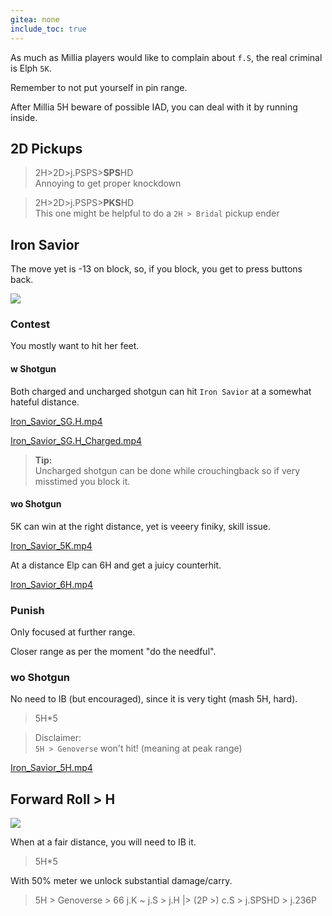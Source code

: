```yaml
---
gitea: none
include_toc: true
---
```



As much as Millia players would like to complain about `f.S`, the real criminal is Elph `5K`.

Remember to not put yourself in pin range.

After Millia 5H beware of possible IAD, you can deal with it by running inside.


## 2D Pickups

> 2H>2D>j.PSPS>**SPS**HD \
> Annoying to get proper knockdown


> 2H>2D>j.PSPS>**PKS**HD\
> This one might be helpful to do a `2H > Bridal` pickup ender


## Iron Savior

The move yet is -13 on block, so, if you block, you get to press buttons back.

![](https://www.dustloop.com/wiki/images/thumb/1/1c/GGXRD-R2_Millia_IronSavior_hitbox.png/210px-GGXRD-R2_Millia_IronSavior_hitbox.png)


### Contest

You mostly want to hit her feet.

#### w Shotgun

Both charged and uncharged shotgun can hit `Iron Savior` at a somewhat hateful distance.

[Iron_Savior_SG.H.mp4](Contest%2FIron_Savior_SG.H.mp4)

[Iron_Savior_SG.H_Charged.mp4](Contest%2FIron_Savior_SG.H_Charged.mp4)

> **Tip:**\
> Uncharged shotgun can be done while crouchingback so if very misstimed you block it.




#### wo Shotgun

5K can win at the right distance, yet is veeery finiky, skill issue.

[Iron_Savior_5K.mp4](Contest/Iron_Savior_5K.mp4)


At a distance Elp can 6H and get a juicy counterhit.

[Iron_Savior_6H.mp4](Contest%2FIron_Savior_6H.mp4)

### Punish

Only focused at further range.

Closer range as per the moment "do the needful".

### wo Shotgun

No need to IB (but encouraged), since it is very tight (mash 5H, hard).

> 5H*5

> Disclaimer:\
> `5H > Genoverse` won't hit! (meaning at peak range)

[Iron_Savior_5H.mp4](Punishes%2FIron_Savior_5H.mp4)


## Forward Roll > H

![](https://www.dustloop.com/wiki/images/thumb/f/f2/GGXRD_Millia_Digitalis.png/210px-GGXRD_Millia_Digitalis.png)

When at a fair distance, you will need to IB it.

> 5H*5

With 50% meter we unlock substantial damage/carry.

> 5H > Genoverse > 66 j.K ~ j.S > j.H |> (2P >) c.S > j.SPSHD > j.236P
 
